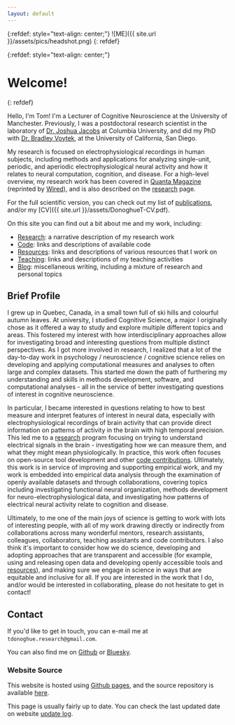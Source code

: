 ```yaml
---
layout: default
---
```


{:refdef: style="text-align: center;"}
![ME]({{ site.url }}/assets/pics/headshot.png)
{: refdef}

{:refdef: style="text-align: center;"}
# Welcome!
{: refdef}

Hello, I'm Tom! I'm a Lecturer of Cognitive Neuroscience at the University of Manchester.
Previously, I was a postdoctoral research scientist in the laboratory of
[Dr. Joshua Jacobs](https://jacobslab.bme.columbia.edu/) at Columbia University, and did my PhD with
[Dr. Bradley Voytek](https://voyteklab.com/), at the University of California, San Diego.

My research is focused on electrophysiological recordings in human subjects, including
methods and applications for analyzing single-unit, periodic, and aperiodic electrophysiological
neural activity and how it relates to neural computation, cognition, and disease.
For a high-level overview, my research work has been covered in
[Quanta Magazine](https://www.quantamagazine.org/brains-background-noise-may-hold-clues-to-persistent-mysteries-20210208/)
(reprinted by [Wired](https://www.wired.com/story/the-brains-background-noise-may-be-meaningful-after-all/)),
and is also described on the [research](research.html) page.

For the full scientific version, you can check out my list of
[publications](publications.html), and/or my
[CV]({{ site.url }}/assets/DonoghueT-CV.pdf).

On this site you can find out a bit about me and my work, including:

- [Research](research.html): a narrative description of my research work
- [Code](code.html): links and descriptions of available code
- [Resources](resources.html): links and descriptions of various resources that I work on
- [Teaching](teaching.html): links and descriptions of my teaching activities
- [Blog](blog.html): miscellaneous writing, including a mixture of research and personal topics

## Brief Profile

I grew up in Quebec, Canada, in a small town full of ski hills and colourful autumn leaves.
At university, I studied Cognitive Science, a major I originally chose as it offered a way to
study and explore multiple different topics and areas. This fostered my interest with how interdisciplinary
approaches allow for investigating broad and interesting questions from multiple distinct perspectives.
As I got more involved in research, I realized that a lot of the day-to-day work in psychology /
neuroscience / cognitive science relies on developing and applying computational measures and analyses
to often large and complex datasets. This started me down the path of furthering my understanding and
skills in methods development, software, and computational analyses - all in the service of better
investigating questions of interest in cognitive neuroscience.

In particular, I became interested in questions relating to how to best measure and interpret features
of interest in neural data, especially with electrophysiological recordings of brain activity that can
provide direct information on patterns of activity in the brain with high temporal precision.
This led me to a [research](research.html) program focusing on trying to understand electrical
signals in the brain - investigating how we can measure them, and what they might mean physiologically.
In practice, this work often focuses on open-source tool development and other
[code contributions](code.html). Ultimately, this work is in service of improving
and supporting empirical work, and my work is embedded into empirical data analysis through the
examination of openly available datasets and through collaborations, covering topics including
investigating functional neural organization, methods development for neuro-electrophysiological data,
and investigating how patterns of electrical neural activity relate to cognition and disease.

Ultimately, to me one of the main joys of science is getting to work with lots of interesting people,
with all of my work drawing directly or indirectly from collaborations across many wonderful mentors,
research assistants, colleagues, collaborators, teaching assistants and code contributors.
I also think it's important to consider how we do science, developing and adopting approaches that
are transparent and accessible (for example, using and releasing open data and developing openly
accessible tools and [resources](resources.html)), and making sure we engage in science in ways that
are equitable and inclusive for all. If you are interested in the work that I do, and/or would be
interested in collaborating, please do not hesitate to get in contact!

## Contact

If you'd like to get in touch, you can e-mail me at `tdonoghue.research@gmail.com`.

You can also find me on
[Github](https://github.com/TomDonoghue) or
[Bluesky](https://bsky.app/profile/tomdonoghue.bsky.social).

### Website Source

This website is hosted using
[Github pages](https://pages.github.com/),
and the source repository is available
[here](https://github.com/TomDonoghue/TomDonoghue.github.io).

This page is usually fairly up to date. You can check the last updated date on website
[update log](https://github.com/TomDonoghue/TomDonoghue.github.io/commits/main).
